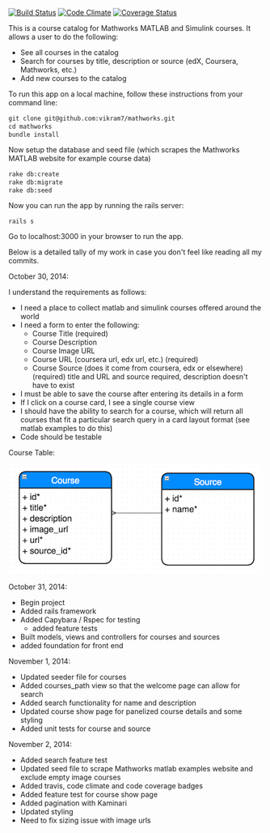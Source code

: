 [![Build Status](https://travis-ci.org/vikram7/mathworks.svg?branch=master)](https://travis-ci.org/vikram7/mathworks) [![Code Climate](https://codeclimate.com/github/vikram7/mathworks.png)](https://codeclimate.com/github/vikram7/mathworks) [![Coverage Status](https://coveralls.io/repos/vikram7/mathworks/badge.png)](https://coveralls.io/r/vikram7/mathworks)

This is a course catalog for Mathworks MATLAB and Simulink courses. It allows a user to do the following:
- See all courses in the catalog
- Search for courses by title, description or source (edX, Coursera, Mathworks, etc.)
- Add new courses to the catalog

To run this app on a local machine, follow these instructions from your command line:

```
git clone git@github.com:vikram7/mathworks.git
cd mathworks
bundle install
```

Now setup the database and seed file (which scrapes the Mathworks MATLAB website for example course data)
```
rake db:create
rake db:migrate
rake db:seed
```
Now you can run the app by running the rails server:
```
rails s
```
Go to localhost:3000 in your browser to run the app.

Below is a detailed tally of my work in case you don't feel like reading all my commits.

October 30, 2014:

I understand the requirements as follows:
- I need a place to collect matlab and simulink courses offered around the world
- I need a form to enter the following:
  - Course Title (required)
  - Course Description
  - Course Image URL
  - Course URL (coursera url, edx url, etc.) (required)
  - Course Source (does it come from coursera, edx or elsewhere) (required)
  title and URL and source required, description doesn't have to exist
- I must be able to save the course after entering its details in a form
- If I click on a course card, I see a single course view
- I should have the ability to search for a course, which will return all courses that fit a particular search query in a card layout format (see matlab examples to do this)
- Code should be testable

Course Table:

![alt tag](course.png)

October 31, 2014:

- Begin project
- Added rails framework
- Added Capybara / Rspec for testing
  - added feature tests
- Built models, views and controllers for courses and sources
- added foundation for front end

November 1, 2014:
- Updated seeder file for courses
- Added courses_path view so that the welcome page can allow for search
- Added search functionality for name and description
- Updated course show page for panelized course details and some styling
- Added unit tests for course and source

November 2, 2014:
- Added search feature test
- Updated seed file to scrape Mathworks matlab examples website and exclude empty image courses
- Added travis, code climate and code coverage badges
- Added feature test for course show page
- Added pagination with Kaminari
- Updated styling
- Need to fix sizing issue with image urls
